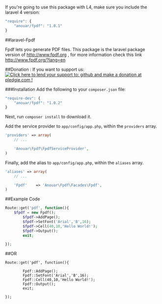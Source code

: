 If you're going to use this package with L4, make sure you include the laravel 4 version: 
```js
"require": {
    "anouar/fpdf": "1.0.1"
}
```
##laravel-Fpdf

Fpdf lets you generate PDF files. This package is the laravel package version of http://www.fpdf.org , for more information check this link http://www.fpdf.org/?lang=en 

##Donation :
If you want to support us: <a href='https://pledgie.com/campaigns/27748'><img alt='Click here to lend your support to: github and make a donation at pledgie.com !' src='https://pledgie.com/campaigns/27748.png?skin_name=chrome' border='0' ></a>

###Installation
Add the following to your `composer.json` file:

```js
"require-dev": {
	"anouar/fpdf": "1.0.2"
}
```

Next, run `composer install` to download it.

Add the service provider to `app/config/app.php`, within the `providers` array.

```php
'providers' => array(
	// ...

	'Anouar\Fpdf\FpdfServiceProvider',
)
```

Finally, add the alias to `app/config/app.php`, within the `aliases` array.

```php
'aliases' => array(
	// ...

	'Fpdf'	  => 'Anouar\Fpdf\Facades\Fpdf',
)
```

##Example Code

```php
Route::get('pdf', function(){
	$fpdf = new Fpdf();
        $fpdf->AddPage();
        $fpdf->SetFont('Arial','B',16);
        $fpdf->Cell(40,10,'Hello World!');
        $fpdf->Output();
        exit;

});
```

##OR

```
Route::get('pdf', function(){

        Fpdf::AddPage();
        Fpdf::SetFont('Arial','B',16);
        Fpdf::Cell(40,10,'Hello World!');
        Fpdf::Output();
        exit;

});
```
